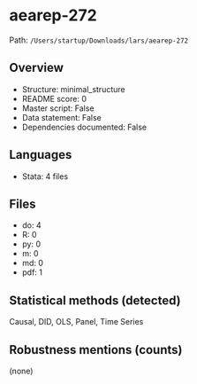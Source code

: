 # aearep-272

Path: `/Users/startup/Downloads/lars/aearep-272`

## Overview
- Structure: minimal_structure
- README score: 0
- Master script: False
- Data statement: False
- Dependencies documented: False

## Languages
- Stata: 4 files

## Files
- do: 4
- R: 0
- py: 0
- m: 0
- md: 0
- pdf: 1

## Statistical methods (detected)
Causal, DID, OLS, Panel, Time Series

## Robustness mentions (counts)
(none)